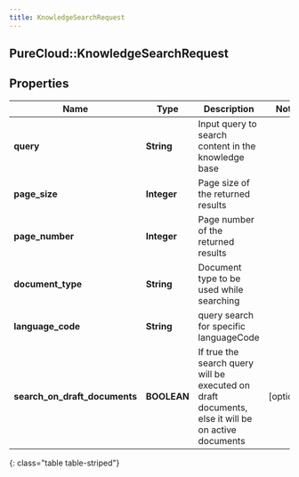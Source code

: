 ```yaml
---
title: KnowledgeSearchRequest
---
```

## PureCloud::KnowledgeSearchRequest

## Properties

|Name | Type | Description | Notes|
|------------ | ------------- | ------------- | -------------|
| **query** | **String** | Input query to search content in the knowledge base | |
| **page_size** | **Integer** | Page size of the returned results | |
| **page_number** | **Integer** | Page number of the returned results | |
| **document_type** | **String** | Document type to be used while searching | |
| **language_code** | **String** | query search for specific languageCode | |
| **search_on_draft_documents** | **BOOLEAN** | If true the search query will be executed on draft documents, else it will be on active documents | [optional] |
{: class="table table-striped"}


